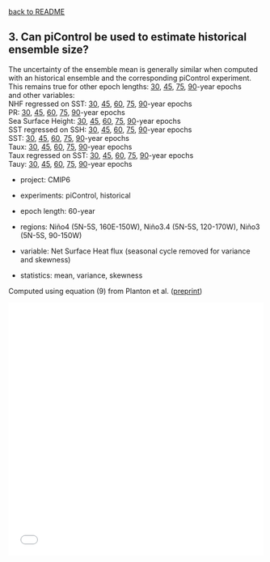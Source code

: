 [back to README](../README.md)

## 3. Can piControl be used to estimate historical ensemble size?
The uncertainty of the ensemble mean is generally similar when computed with an historical ensemble and the corresponding piControl experiment.  
This remains true for other epoch lengths: [30](f5_hf_030.md), [45](f5_hf_045.md), [75](f5_hf_075.md), [90](f5_hf_090.md)-year epochs  
and other variables:  
NHF regressed on SST: [30](f5_hf_fbk_030.md), [45](f5_hf_fbk_045.md), [60](f5_hf_fbk_060.md), [75](f5_hf_fbk_075.md), [90](f5_hf_fbk_090.md)-year epochs  
PR: [30](f5_pr_030.md), [45](f5_pr_045.md), [60](f5_pr_060.md), [75](f5_pr_075.md), [90](f5_pr_090.md)-year epochs  
Sea Surface Height: [30](f5_sl_030.md), [45](f5_sl_045.md), [60](f5_sl_060.md), [75](f5_sl_075.md), [90](f5_sl_090.md)-year epochs  
SST regressed on SSH: [30](f5_sl_fbk_030.md), [45](f5_sl_fbk_045.md), [60](f5_sl_fbk_060.md), [75](f5_sl_fbk_075.md), [90](f5_sl_fbk_090.md)-year epochs  
SST: [30](f5_ts_030.md), [45](f5_ts_045.md), [60](f5_ts_060.md), [75](f5_ts_075.md), [90](f5_ts_090.md)-year epochs  
Taux: [30](f5_tx_030.md), [45](f5_tx_045.md), [60](f5_tx_060.md), [75](f5_tx_075.md), [90](f5_tx_090.md)-year epochs  
Taux regressed on SST: [30](f5_tx_fbk_030.md), [45](f5_tx_fbk_045.md), [60](f5_tx_fbk_060.md), [75](f5_tx_fbk_075.md), [90](f5_tx_fbk_090.md)-year epochs  
Tauy: [30](f5_ty_030.md), [45](f5_ty_045.md), [60](f5_ty_060.md), [75](f5_ty_075.md), [90](f5_ty_090.md)-year epochs  


- project: CMIP6

- experiments: piControl, historical

- epoch length: 60-year

- regions: Niño4 (5N-5S, 160E-150W), Niño3.4 (5N-5S, 120-170W), Niño3 (5N-5S, 90-150W)

- variable: Net Surface Heat flux (seasonal cycle removed for variance and skewness)

- statistics: mean, variance, skewness

Computed using equation (9) from Planton et al. ([preprint](https://doi.org/10.22541/essoar.170196744.48068128/v1))


<iframe src="f05_uncertainty_hi_vs_pi_hf_060_year_epoch.pdf" width="100%" height="500" frameborder="0" />

